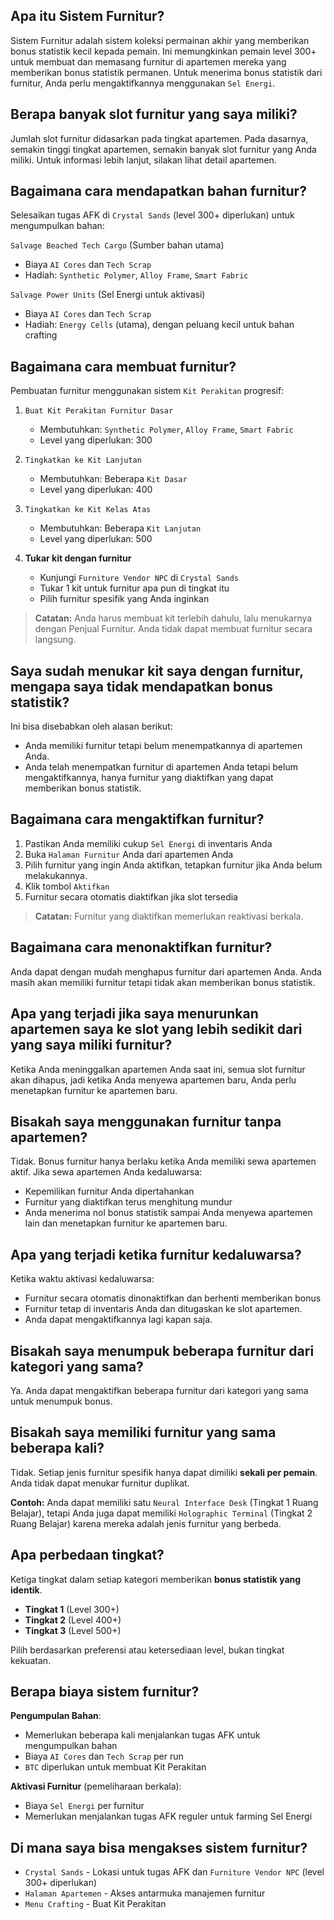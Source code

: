 ## Apa itu Sistem Furnitur?

Sistem Furnitur adalah sistem koleksi permainan akhir yang memberikan bonus statistik kecil kepada pemain. Ini memungkinkan pemain level 300+ untuk membuat dan memasang furnitur di apartemen mereka yang memberikan bonus statistik permanen. Untuk menerima bonus statistik dari furnitur, Anda perlu mengaktifkannya menggunakan `Sel Energi`.

## Berapa banyak slot furnitur yang saya miliki?

Jumlah slot furnitur didasarkan pada tingkat apartemen.
Pada dasarnya, semakin tinggi tingkat apartemen, semakin banyak slot furnitur yang Anda miliki.
Untuk informasi lebih lanjut, silakan lihat detail apartemen.

## Bagaimana cara mendapatkan bahan furnitur?

Selesaikan tugas AFK di `Crystal Sands` (level 300+ diperlukan) untuk mengumpulkan bahan:

`Salvage Beached Tech Cargo` (Sumber bahan utama)

- Biaya `AI Cores` dan `Tech Scrap`
- Hadiah: `Synthetic Polymer`, `Alloy Frame`, `Smart Fabric`

`Salvage Power Units` (Sel Energi untuk aktivasi)

- Biaya `AI Cores` dan `Tech Scrap`
- Hadiah: `Energy Cells` (utama), dengan peluang kecil untuk bahan crafting

## Bagaimana cara membuat furnitur?

Pembuatan furnitur menggunakan sistem `Kit Perakitan` progresif:

1. `Buat Kit Perakitan Furnitur Dasar`

   - Membutuhkan: `Synthetic Polymer`, `Alloy Frame`, `Smart Fabric`
   - Level yang diperlukan: 300

2. `Tingkatkan ke Kit Lanjutan`

   - Membutuhkan: Beberapa `Kit Dasar`
   - Level yang diperlukan: 400

3. `Tingkatkan ke Kit Kelas Atas`

   - Membutuhkan: Beberapa `Kit Lanjutan`
   - Level yang diperlukan: 500

4. **Tukar kit dengan furnitur**
   - Kunjungi `Furniture Vendor NPC` di `Crystal Sands`
   - Tukar 1 kit untuk furnitur apa pun di tingkat itu
   - Pilih furnitur spesifik yang Anda inginkan

> **Catatan:** Anda harus membuat kit terlebih dahulu, lalu menukarnya dengan Penjual Furnitur. Anda tidak dapat membuat furnitur secara langsung.

## Saya sudah menukar kit saya dengan furnitur, mengapa saya tidak mendapatkan bonus statistik?

Ini bisa disebabkan oleh alasan berikut:

- Anda memiliki furnitur tetapi belum menempatkannya di apartemen Anda.
- Anda telah menempatkan furnitur di apartemen Anda tetapi belum mengaktifkannya, hanya furnitur yang diaktifkan yang dapat memberikan bonus statistik.

## Bagaimana cara mengaktifkan furnitur?

1. Pastikan Anda memiliki cukup `Sel Energi` di inventaris Anda
2. Buka `Halaman Furnitur` Anda dari apartemen Anda
3. Pilih furnitur yang ingin Anda aktifkan, tetapkan furnitur jika Anda belum melakukannya.
4. Klik tombol `Aktifkan`
5. Furnitur secara otomatis diaktifkan jika slot tersedia

> **Catatan:** Furnitur yang diaktifkan memerlukan reaktivasi berkala.

## Bagaimana cara menonaktifkan furnitur?

Anda dapat dengan mudah menghapus furnitur dari apartemen Anda. Anda masih akan memiliki furnitur tetapi tidak akan memberikan bonus statistik.

## Apa yang terjadi jika saya menurunkan apartemen saya ke slot yang lebih sedikit dari yang saya miliki furnitur?

Ketika Anda meninggalkan apartemen Anda saat ini, semua slot furnitur akan dihapus, jadi ketika Anda menyewa apartemen baru, Anda perlu menetapkan furnitur ke apartemen baru.

## Bisakah saya menggunakan furnitur tanpa apartemen?

Tidak. Bonus furnitur hanya berlaku ketika Anda memiliki sewa apartemen aktif. Jika sewa apartemen Anda kedaluwarsa:

- Kepemilikan furnitur Anda dipertahankan
- Furnitur yang diaktifkan terus menghitung mundur
- Anda menerima nol bonus statistik sampai Anda menyewa apartemen lain dan menetapkan furnitur ke apartemen baru.

## Apa yang terjadi ketika furnitur kedaluwarsa?

Ketika waktu aktivasi kedaluwarsa:

- Furnitur secara otomatis dinonaktifkan dan berhenti memberikan bonus
- Furnitur tetap di inventaris Anda dan ditugaskan ke slot apartemen.
- Anda dapat mengaktifkannya lagi kapan saja.

## Bisakah saya menumpuk beberapa furnitur dari kategori yang sama?

Ya. Anda dapat mengaktifkan beberapa furnitur dari kategori yang sama untuk menumpuk bonus.

## Bisakah saya memiliki furnitur yang sama beberapa kali?

Tidak. Setiap jenis furnitur spesifik hanya dapat dimiliki **sekali per pemain**. Anda tidak dapat menukar furnitur duplikat.

**Contoh:** Anda dapat memiliki satu `Neural Interface Desk` (Tingkat 1 Ruang Belajar), tetapi Anda juga dapat memiliki `Holographic Terminal` (Tingkat 2 Ruang Belajar) karena mereka adalah jenis furnitur yang berbeda.

## Apa perbedaan tingkat?

Ketiga tingkat dalam setiap kategori memberikan **bonus statistik yang identik**.

- **Tingkat 1** (Level 300+)
- **Tingkat 2** (Level 400+)
- **Tingkat 3** (Level 500+)

Pilih berdasarkan preferensi atau ketersediaan level, bukan tingkat kekuatan.

## Berapa biaya sistem furnitur?

**Pengumpulan Bahan**:

- Memerlukan beberapa kali menjalankan tugas AFK untuk mengumpulkan bahan
- Biaya `AI Cores` dan `Tech Scrap` per run
- `BTC` diperlukan untuk membuat Kit Perakitan

**Aktivasi Furnitur** (pemeliharaan berkala):

- Biaya `Sel Energi` per furnitur
- Memerlukan menjalankan tugas AFK reguler untuk farming Sel Energi

## Di mana saya bisa mengakses sistem furnitur?

- `Crystal Sands` - Lokasi untuk tugas AFK dan `Furniture Vendor NPC` (level 300+ diperlukan)
- `Halaman Apartemen` - Akses antarmuka manajemen furnitur
- `Menu Crafting` - Buat Kit Perakitan

